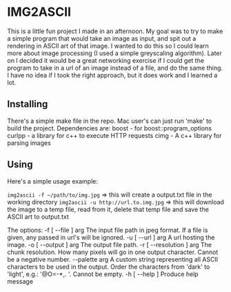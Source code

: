 IMG2ASCII
=========

This is a little fun project I made in an afternoon. My goal was to try to make a simple program that would take an image as input, and spit out a rendering in ASCII art of that image. I wanted to do this so I could learn more about image processing (I used a simple greyscaling algorithm). Later on I decided it would be a great networking exercise if I could get the program to take in a url of an image instead of a file, and do the same thing. I have no idea if I took the right approach, but it does work and I learned a lot.

Installing
----------

There's a simple make file in the repo. Mac user's can just run 'make' to build the project. Dependencies are:
  boost       - for boost::program_options
  curlpp      - a library for c++ to execute HTTP requests
  cimg        - A c++ library for parsing images

Using
-----

Here's a simple usage example:

`img2ascii -f ~/path/to/img.jpg` => this will create a output.txt file in the working directory
`img2ascii -u http://url.to.img.jpg` => this will download the image to a temp file, read from it, delete that temp file and save the ASCII art to output.txt

The options:
  -f [ --file ] arg       The input file path in jpeg format. If a file is
                          given, any passed in url's will be ignored.
  -u [ --url ] arg        A url hosting the image.
  -o [ --output ] arg     The output file path.
  -r [ --resolution ] arg The chunk resolution. How many pixels will go in one
                          output character. Cannot be a negative number.
  --palette arg           A custom string representing all ASCII characters to
                          be used in the output. Order the characters from
                          'dark' to 'light', e.g.: '@O=-*,. '. Cannot be empty.
  -h [ --help ]           Produce help message


